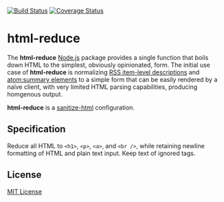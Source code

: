 [![Build Status](https://secure.travis-ci.org/michaelnisi/html-reduce.svg)](http://travis-ci.org/michaelnisi/html-reduce)
[![Coverage Status](https://coveralls.io/repos/github/michaelnisi/html-reduce/badge.svg?branch=master)](https://coveralls.io/github/michaelnisi/html-reduce?branch=master)

# html-reduce

The **html-reduce** [Node.js](http://nodejs.org/) package provides a single function that boils down HTML to the simplest, obviously opinionated, form. The initial use case of **html-reduce** is normalizing [RSS item-level descriptions](http://cyber.harvard.edu/rss/encodingDescriptions.html) and [atom:summary elements](https://tools.ietf.org/html/rfc4287#section-4.2.13) to a simple form that can be easily rendered by a naïve client, with very limited HTML parsing capabilities, producing homgenous output.

**html-reduce** is a [sanitize-html](https://github.com/punkave/sanitize-html) configuration.

## Specification

Reduce all HTML to `<h1>`, `<p>`, `<a>`, and `<br />`, while retaining newline formatting of HTML and plain text input. Keep
text of ignored tags.

## License

[MIT License](https://github.com/michaelnisi/html-reduce/blob/master/LICENSE)
